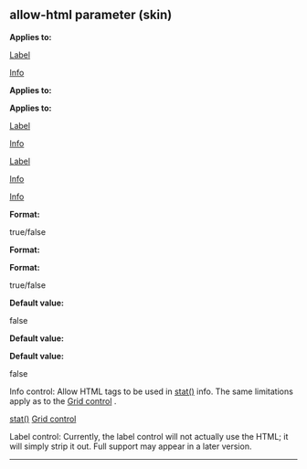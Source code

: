 

 allow-html parameter (skin)
-----------------------------




**Applies to:** 


[Label](#/{skin}/control/label) 

[Info](#/{skin}/control/info) 




**Applies to:** 

**Applies to:**

[Label](#/{skin}/control/label) 

[Info](#/{skin}/control/info) 


[Label](#/{skin}/control/label)

[Info](#/{skin}/control/info) 

[Info](#/{skin}/control/info)


**Format:** 


 true/false
 


**Format:** 

**Format:**

 true/false



**Default value:** 


 false
 


**Default value:** 

**Default value:**

 false


 Info control: Allow HTML tags to be used in
 [stat()](#/proc/stat) 
 info. The same limitations apply as to the
 [Grid control](#/{skin}/control/grid) 
 .



[stat()](#/proc/stat)
[Grid control](#/{skin}/control/grid)

 Label control: Currently, the label control will not actually use the HTML; it will simply strip it out. Full support may appear in a later version.





---


